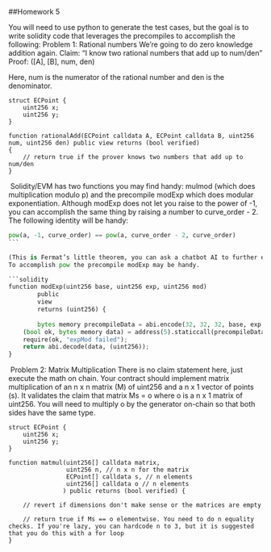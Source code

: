 ##Homework 5

You will need to use python to generate the test cases, but the goal is to write solidity code that leverages the precompiles to accomplish the following:
Problem 1: Rational numbers
We’re going to do zero knowledge addition again.
Claim: “I know two rational numbers that add up to num/den”
Proof: ([A], [B], num, den)

Here, num is the numerator of the rational number and den is the denominator.
```solidity
struct ECPoint {
	uint256 x;
	uint256 y;
}

function rationalAdd(ECPoint calldata A, ECPoint calldata B, uint256 num, uint256 den) public view returns (bool verified)
{
	// return true if the prover knows two numbers that add up to num/den
}
```
​
Solidity/EVM has two functions you may find handy: mulmod (which does multiplication modulo p) and the precompile modExp which does modular exponentiation.
Although modExp does not let you raise to the power of -1, you can accomplish the same thing by raising a number to curve_order - 2.
The following identity will be handy:

```python
pow(a, -1, curve_order) == pow(a, curve_order - 2, curve_order)
​```

(This is Fermat’s little theorem, you can ask a chatbot AI to further explain this, but it isn’t necessary to understand this)
To accomplish pow the precompile modExp may be handy.

```solidity
function modExp(uint256 base, uint256 exp, uint256 mod)
		public
		view
		returns (uint256) {
		
		bytes memory precompileData = abi.encode(32, 32, 32, base, exp, mod);
    (bool ok, bytes memory data) = address(5).staticcall(precompileData);
    require(ok, "expMod failed");
    return abi.decode(data, (uint256));
}
```
​
Problem 2: Matrix Multiplication
There is no claim statement here, just execute the math on chain.
Your contract should implement matrix multiplication of an n x n matrix (M) of uint256 and a n x 1 vector of points (s). It validates the claim that matrix Ms = o where o is a n x 1 matrix of uint256.
You will need to multiply o by the generator on-chain so that both sides have the same type.

```solidity
struct ECPoint {
	uint256 x;
	uint256 y;
}

function matmul(uint256[] calldata matrix,
                uint256 n, // n x n for the matrix
                ECPoint[] calldata s, // n elements
                uint256[] calldata o // n elements
               ) public returns (bool verified) {

	// revert if dimensions don't make sense or the matrices are empty

	// return true if Ms == o elementwise. You need to do n equality checks. If you're lazy, you can hardcode n to 3, but it is suggested that you do this with a for loop 
}
```
